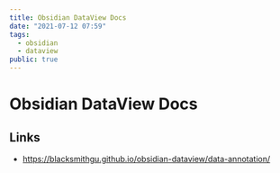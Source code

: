 ```yaml
---
title: Obsidian DataView Docs
date: "2021-07-12 07:59"
tags:
  - obsidian
  - dataview
public: true
---
```


# Obsidian DataView Docs

## Links

- https://blacksmithgu.github.io/obsidian-dataview/data-annotation/


